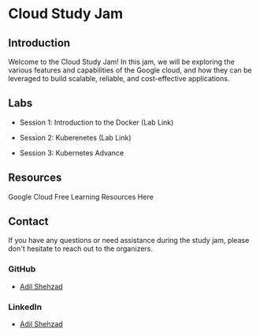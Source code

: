 # Cloud Study Jam


## Introduction

Welcome to the Cloud Study Jam! In this jam, we will be exploring the various features and capabilities of the Google cloud, and how they can be leveraged to build scalable, reliable, and cost-effective applications.

## Labs

- Session 1: Introduction to the Docker (Lab Link)

- Session 2: Kuberenetes (Lab Link)

- Session 3: Kubernetes Advance

## Resources

Google Cloud Free Learning Resources Here 

## Contact

If you have any questions or need assistance during the study jam, please don't hesitate to reach out to the organizers. 

### GitHub
- [Adil Shehzad](https://github.com/adilshehzad786) 

### LinkedIn 
- [Adil Shehzad](https://www.linkedin.com/in/adilshehzad7/)
